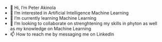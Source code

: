 - 👋 Hi, I’m Peter Akinola
- 👀 I’m interested in Artificial Intelligence Machine Learning
- 🌱 I’m currently learning Machine Learning 
- 💞️ I’m looking to collaborate on strenghtening my skills in phyton as well as my knowledge on Machine Learning
- 📫 How to reach me by messaging me on LinkedIn

<!---
Pakinola/Pakinola is a ✨ special ✨ repository because its `README.md` (this file) appears on your GitHub profile.
You can click the Preview link to take a look at your changes.
--->
